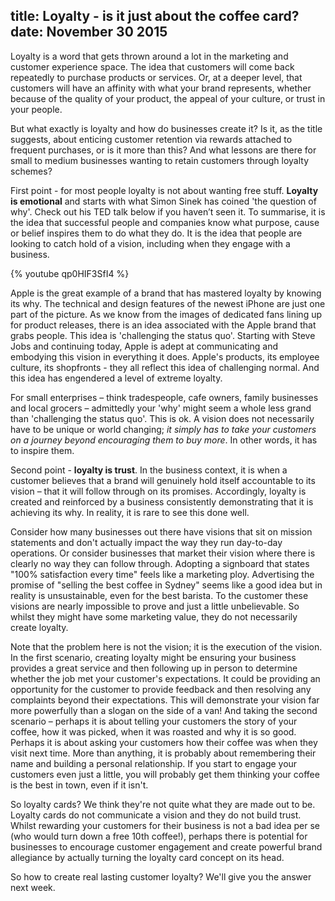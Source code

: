 title: Loyalty - is it just about the coffee card?
date: November 30 2015
---
Loyalty is a word that gets thrown around a lot in the marketing and customer experience space. The idea that customers will come back repeatedly to purchase products or services. Or, at a deeper level, that customers will have an affinity with what your brand represents, whether because of the quality of your product, the appeal of your culture, or trust in your people.

But what exactly is loyalty and how do businesses create it? Is it, as the title suggests, about enticing customer retention via rewards attached to frequent purchases, or is it more than this? And what lessons are there for small to medium businesses wanting to retain customers through loyalty schemes?

First point - for most people loyalty is not about wanting free stuff. **Loyalty is emotional** and starts with what Simon Sinek has coined 'the question of why'. Check out his TED talk below if you haven’t seen it. To summarise, it is the idea that successful people and companies know what purpose, cause or belief inspires them to do what they do.  It is the idea that people are looking to catch hold of a vision, including when they engage with a business.

{% youtube qp0HIF3SfI4 %}

Apple is the great example of a brand that has mastered loyalty by knowing its why. The technical and design features of the newest iPhone are just one part of the picture. As we know from the images of dedicated fans lining up for product releases, there is an idea associated with the Apple brand that grabs people. This idea is 'challenging the status quo'. Starting with Steve Jobs and continuing today, Apple is adept at communicating and embodying this vision in everything it does. Apple's products, its employee culture, its shopfronts - they all reflect this idea of challenging normal. And this idea has engendered a level of extreme loyalty.

For small enterprises – think tradespeople, cafe owners, family businesses and local grocers – admittedly your 'why' might seem a whole less grand than 'challenging the status quo'. This is ok. A vision does not necessarily have to be unique or world changing; *it simply has to take your customers on a journey beyond encouraging them to buy more*. In other words, it has to inspire them.

Second point - **loyalty is trust**. In the business context, it is when a customer believes that a brand will genuinely hold itself accountable to its vision – that it will follow through on its promises. Accordingly, loyalty is created and reinforced by a business consistently demonstrating that it is achieving its why. In reality, it is rare to see this done well.

Consider how many businesses out there have visions that sit on mission statements and don't actually impact the way they run day-to-day operations. Or consider businesses that market their vision where there is clearly no way they can follow through. Adopting a signboard that states "100% satisfaction every time" feels like a marketing ploy. Advertising the promise of "selling the best coffee in Sydney" seems like a good idea but in reality is unsustainable, even for the best barista. To the customer these visions are nearly impossible to prove and just a little unbelievable. So whilst they might have some marketing value, they do not necessarily create loyalty.

Note that the problem here is not the vision; it is the execution of the vision. In the first scenario, creating loyalty might be ensuring your business provides a great service and then following up in person to determine whether the job met your customer's expectations. It could be providing an opportunity for the customer to provide feedback and then resolving any complaints beyond their expectations. This will demonstrate your vision far more powerfully than a slogan on the side of a van! And taking the second scenario – perhaps it is about telling your customers the story of your coffee, how it was picked, when it was roasted and why it is so good. Perhaps it is about asking your customers how their coffee was when they visit next time. More than anything, it is probably about remembering their name and building a personal relationship. If you start to engage your customers even just a little, you will probably get them thinking your coffee is the best in town, even if it isn't.

So loyalty cards? We think they're not quite what they are made out to be. Loyalty cards do not communicate a vision and they do not build trust. Whilst rewarding your customers for their business is not a bad idea per se (who would turn down a free 10th coffee!), perhaps there is potential for businesses to encourage customer engagement and create powerful brand allegiance by actually turning the loyalty card concept on its head.

So how to create real lasting customer loyalty? We'll give you the answer next week.
